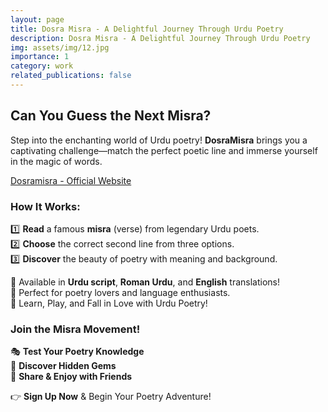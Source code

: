 ```yaml
---
layout: page
title: Dosra Misra - A Delightful Journey Through Urdu Poetry
description: Dosra Misra - A Delightful Journey Through Urdu Poetry
img: assets/img/12.jpg
importance: 1
category: work
related_publications: false
---
```



## **Can You Guess the Next Misra?**  
Step into the enchanting world of Urdu poetry! **DosraMisra** brings you a captivating challenge—match the perfect poetic line and immerse yourself in the magic of words. 

[Dosramisra - Official Website](https://www.dosramisra.com "Visit Dosramisra - Official Website")


### **How It Works:**  
1️⃣ **Read** a famous **misra** (verse) from legendary Urdu poets.  
2️⃣ **Choose** the correct second line from three options.  
3️⃣ **Discover** the beauty of poetry with meaning and background.  

🔹 Available in **Urdu script**, **Roman Urdu**, and **English** translations!  
🔹 Perfect for poetry lovers and language enthusiasts.  
🔹 Learn, Play, and Fall in Love with Urdu Poetry!  

### **Join the Misra Movement!**  
🎭 **Test Your Poetry Knowledge**  
💫 **Discover Hidden Gems**  
📖 **Share & Enjoy with Friends**  

👉 **Sign Up Now** & Begin Your Poetry Adventure!  

